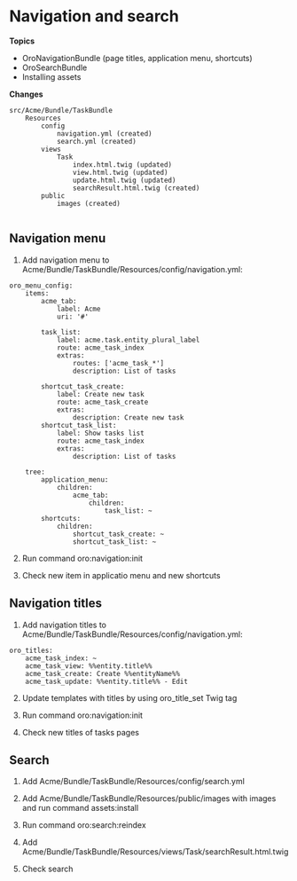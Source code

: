 # Navigation and search

**Topics**

- OroNavigationBundle (page titles, application menu, shortcuts)
- OroSearchBundle
- Installing assets

**Changes**

```
src/Acme/Bundle/TaskBundle
    Resources
        config
            navigation.yml (created)
            search.yml (created)
        views
            Task
                index.html.twig (updated)
                view.html.twig (updated)
                update.html.twig (updated)
                searchResult.html.twig (created)
        public
            images (created)
    
```

## Navigation menu

1. Add navigation menu to Acme/Bundle/TaskBundle/Resources/config/navigation.yml:

```
oro_menu_config:
    items:
        acme_tab:
            label: Acme
            uri: '#'

        task_list:
            label: acme.task.entity_plural_label
            route: acme_task_index
            extras:
                routes: ['acme_task_*']
                description: List of tasks

        shortcut_task_create:
            label: Create new task
            route: acme_task_create
            extras:
                description: Create new task
        shortcut_task_list:
            label: Show tasks list
            route: acme_task_index
            extras:
                description: List of tasks

    tree:
        application_menu:
            children:
                acme_tab:
                    children:
                        task_list: ~
        shortcuts:
            children:
                shortcut_task_create: ~
                shortcut_task_list: ~
```

2. Run command oro:navigation:init

3. Check new item in applicatio menu and new shortcuts

## Navigation titles

1. Add navigation titles to Acme/Bundle/TaskBundle/Resources/config/navigation.yml:

```
oro_titles:
    acme_task_index: ~
    acme_task_view: %%entity.title%%
    acme_task_create: Create %%entityName%%
    acme_task_update: %%entity.title%% - Edit
```

2. Update templates with titles by using oro_title_set Twig tag

3. Run command oro:navigation:init

4. Check new titles of tasks pages

## Search

1. Add Acme/Bundle/TaskBundle/Resources/config/search.yml

2. Add Acme/Bundle/TaskBundle/Resources/public/images with images and run command assets:install

2. Run command oro:search:reindex

3. Add Acme/Bundle/TaskBundle/Resources/views/Task/searchResult.html.twig

4. Check search

